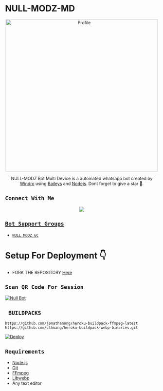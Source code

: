 
# NULL-MODZ-MD

<p align="center">
  <a href="https://www.instagram.com/null_modz/"><img src="https://i.imgur.com/J6NSaKM.jpeg" width="500" alt="Profile"/> </a>
</p>
<p align="center">
NULL-MODZ Bot Multi Device is a automated whatsapp bot created by <a href="https://github.com/NULLMODZ" target="_blank">Windro</a> using <a href="https://github.com/adiwajshing/Baileys" target="_blank">Baileys</a> and <a href="https://github.com/nodejs" target="_blank">Nodejs</a>. Dont forget to give a star 🍭.
</p>

## ```Connect With Me```
<p align="center">
<a href="https://wa.me/918606413490"><img src="https://img.shields.io/badge/Contact Developer Windro-25D366?style=for-the-badge&logo=whatsapp&logoColor=white" /></P>


## ```Bot Support Groups```

- [`NULL MODZ GC`](https://chat.whatsapp.com/Hs8Ut5ju9BB51YyC9JeayL)

# Setup For Deployment 👇

- FORK THE REPOSITORY [Here](https://github.com/NULLMODZ/NULL-MODZ-MD/fork)

## `Scan QR Code For Session`
[![Null Bot](https://repl.it/badge/github/quiec/whatsasena)](https://replit.com/@WINDROYT/NULL-MD#index.js)

## ` BUILDPACKS`

```
https://github.com/jonathanong/heroku-buildpack-ffmpeg-latest
https://github.com/clhuang/heroku-buildpack-webp-binaries.git
```

[![Deploy](https://www.herokucdn.com/deploy/button.svg)](https://heroku.com/deploy?template=https://github.com/NULLMODZ/NULL-MODZ-MD)
## `Requirements`
* [Node.js](https://nodejs.org/en/)
* [Git](https://git-scm.com/downloads)
* [FFmpeg](https://github.com/BtbN/FFmpeg-Builds/releases/download/autobuild-2020-12-08-13-03/ffmpeg-n4.3.1-26-gca55240b8c-win64-gpl-4.3.zip)
* [Libwebp](https://developers.google.com/speed/webp/download)
* Any text editor
